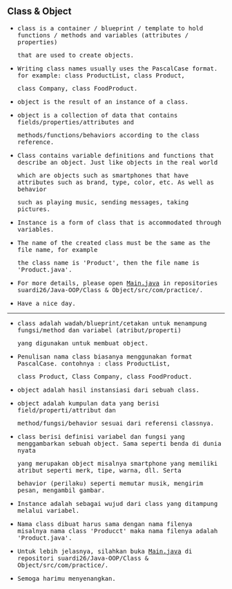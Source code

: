## Class & Object

- <samp>class is a container / blueprint / template to hold functions / methods and variables (attributes / properties)</samp> 
 
  <samp>that are used to create objects.</samp> 

- <samp>Writing class names usually uses the PascalCase format. for example: class ProductList, class Product,</samp> 
 
  <samp>class Company, class FoodProduct.</samp>

- <samp>object is the result of an instance of a class.</samp>
 
- <samp>object is a collection of data that contains fields/properties/attributes and</samp> 

  <samp>methods/functions/behaviors according to the class reference.</samp>

- <samp>Class contains variable definitions and functions that describe an object. Just like objects in the real world</samp> 
 
  <samp>which are objects such as smartphones that have attributes such as brand, type, color, etc. As well as behavior</samp> 
 
  <samp>such as playing music, sending messages, taking pictures.</samp>
  
- <samp>Instance is a form of class that is accommodated through variables.</samp>

- <samp>The name of the created class must be the same as the file name, for example</samp> 
 
  <samp>the class name is 'Product', then the file name is 'Product.java'.</samp>

- <samp>For more details, please open [Main.java](https://github.com/suardi26/Java-OOP/blob/main/Class%20%26%20Object/src/com/practice/Main.java) in repositories suardi26/Java-OOP/Class & Object/src/com/practice/.</samp>

- <samp>Have a nice day.</samp>

      
 ---
  
- <samp>class adalah wadah/blueprint/cetakan untuk menampung fungsi/method dan variabel (atribut/properti)</samp>  
 
  <samp> yang digunakan untuk membuat object.</samp>  

- <samp>Penulisan nama class biasanya menggunakan format PascalCase. contohnya : class ProductList,</samp>  
 
  <samp>class Product, Class Company, class FoodProduct.</samp>
  
- <samp>object adalah hasil instansiasi dari sebuah class.</samp> 
 
- <samp>object adalah kumpulan data yang berisi field/properti/attribut dan</samp> 
 
  <samp>method/fungsi/behavior sesuai dari referensi classnya.</samp>

- <samp>class berisi definisi variabel dan fungsi yang menggambarkan sebuah object. Sama seperti benda di dunia nyata</samp> 
 
  <samp>yang merupakan object misalnya smartphone yang memiliki atribut seperti merk, tipe, warna, dll. Serta </samp>
 
  <samp>behavior (perilaku) seperti memutar musik, mengirim pesan, mengambil gambar.</samp>
 
- <samp>Instance adalah sebagai wujud dari class yang ditampung melalui variabel.</samp>

- <samp>Nama class dibuat harus sama dengan nama filenya misalnya nama class 'Producct' maka nama filenya adalah 'Product.java'.</samp>

- <samp>Untuk lebih jelasnya, silahkan buka [Main.java](https://github.com/suardi26/Java-OOP/blob/main/Class%20%26%20Object/src/com/practice/Main.java) di repositori   suardi26/Java-OOP/Class & Object/src/com/practice/.</samp>

- <samp>Semoga harimu menyenangkan.</samp>
   
